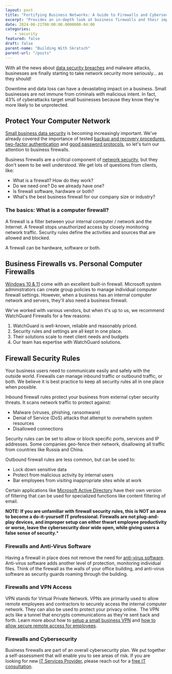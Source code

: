 ```yaml
---
layout: post
title: "Fortifying Business Networks: A Guide to Firewalls and Cybersecurity"
excerpt: "Provides an in-depth look at business firewalls and their importance in protecting computer networks from cyber threats, with a focus on small business data security and the use of WatchGuard Firewalls for robust network defense."
date: 2024-06-21T00:00:00.0000000-04:00
categories:
    - security
featured: false
draft: false
parent-name: "Building With Skratsch"
parent-url: "/posts"
---
```

With all the news about [data security
breaches](/security/prevent-data-security-breaches/index.html) and malware
attacks, businesses are finally starting to take network security more
seriously... as they should!

Downtime and data loss can have a devastating impact on a business.
Small businesses are not immune from criminals with malicious intent. In
fact, 43% of cyberattacks target small businesses because they know
they're more likely to be unprotected.

## Protect Your Computer Network

[Small business data security](/security/data-breach-prevention-essentials) is becoming increasingly important. We've already
covered the importance of tested [backup and recovery procedures](/business/disaster-recovery-planning-lessons/index.html),
[two-factor authentication](/business/benefits-of-two-factor-authentication) and
[good password protocols](/security/password-security-best-practices/index.html), so let's
turn our attention to business firewalls.

Business firewalls are a critical component of [network security](/it-services/network-management), but they
don't seem to be well understood. We get lots of questions from clients,
like:

-   What is a firewall? How do they work?
-   Do we need one? Do we already have one?
-   Is firewall software, hardware or both?
-   What's the best business firewall for our company size or industry?

### The basics: What is a computer firewall?

A firewall is a filter between your internal computer / network and the
Internet. A firewall stops unauthorized access by closely monitoring
network traffic. Security rules define the activities and sources that
are allowed and blocked.

A firewall can be hardware, software or both.

## Business Firewalls vs. Personal Computer Firewalls

[Windows 10 & 11](/it-services/microsoft-365) come
with an excellent built-in firewall. Microsoft system administrators can
create group policies to manage individual computer firewall settings.
However, when a business has an internal computer network and servers,
they'll also need a business firewall.

We've worked with various vendors, but when it's up to us, we recommend
WatchGuard Firewalls for a few reasons:

1.  WatchGuard is well-known, reliable and reasonably priced.
2.  Security rules and settings are all kept in one place.
3.  Their solutions scale to meet client needs and budgets
4.  Our team has expertise with WatchGuard solutions.

## Firewall Security Rules

Your business users need to communicate easily and safely with the
outside world. Firewalls can manage inbound traffic or outbound traffic,
or both. We believe it is best practice to keep all security rules all
in one place when possible.

Inbound firewall rules protect your business from external cyber
security threats. It scans network traffic to protect against:

-   Malware (viruses, phishing, ransomware)
-   Denial of Service (DoS) attacks that attempt to overwhelm system
    resources
-   Disallowed connections

Security rules can be set to allow or block specific ports, services and
IP addresses. Some companies geo-fence their network, disallowing all
traffic from countries like Russia and China.

Outbound firewall rules are less common, but can be used to:

-   Lock down sensitive data
-   Protect from malicious activity by internal users
-   Bar employees from visiting inappropriate sites while at work

Certain applications like [Microsoft Active Directory](https://azure.microsoft.com/en-us/services/active-directory/) have their own version of filtering that can
be used for specialized functions like content filtering of email.

**NOTE: If you are unfamiliar with firewall security rules, this is NOT
an area to become a do-it-yourself IT professional. Firewalls are not
plug-and-play devices, and improper setup can either thwart employee
productivity or worse, leave the cybersecurity door wide open, while
giving users a false sense of security.***

### Firewalls and Anti-Virus Software

Having a firewall in place does not remove the need for [anti-virus software](/security/phishing-prevention-best-practices). Anti-virus
software adds another level of protection, monitoring individual files.
Think of the firewall as the walls of your office building, and
anti-virus software as security guards roaming through the building.

### Firewalls and VPN Access

VPN stands for Virtual Private Network. VPNs are primarily used to allow
remote employees and contractors to securely access the internal
computer network. They can also be used to protect your privacy online. 
The VPN acts like a tunnel that encrypts communications as they're sent
back and forth. Learn more about how to [setup a small business VPN](/security/setup-small-business-vpn) and [how to allow secure remote access for employees](/security/setup-secure-remote-access-employees).

### Firewalls and Cybersecurity

Business firewalls are part of an overall cybersecurity plan. We put
together a self-assessment that will enable you to see areas of risk. If
you are looking for new [IT Services Provider](/it-services),
please reach out for a [free IT consultation](/contact).